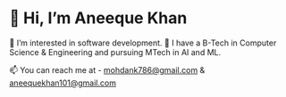 # 👋 Hi, I’m Aneeque Khan
👀 I’m interested in software development.
🌱 I have a B-Tech in Computer Science & Engineering and pursuing MTech in AI and ML.

📫 You can reach me at - mohdank786@gmail.com & aneequekhan101@gmail.com
